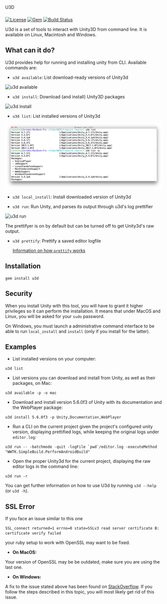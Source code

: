 U3D
###

[![License](https://img.shields.io/badge/license-MIT-green.svg?style=flat)](https://github.com/DragonBox/u3d/blob/master/LICENSE)
[![Gem](https://img.shields.io/gem/v/u3d.svg?style=flat)](https://rubygems.org/gems/u3d)
[![Build Status](https://img.shields.io/circleci/project/DragonBox/u3d/master.svg?style=flat)](https://circleci.com/gh/DragonBox/u3d)


U3d is a set of tools to interact with Unity3D from command line. It is available on Linux, Macintosh and Windows.

## What can it do?

U3d provides help for running and installing unity from CLI. Available commands are:

* `u3d available`: List download-ready versions of Unity3d

![u3d available](https://github.com/DragonBox/u3d/raw/master/docs/assets/u3d_available.png)

* `u3d install`: Download (and install) Unity3D packages

![u3d install](https://github.com/DragonBox/u3d/raw/master/docs/assets/u3d_install.png)

* `u3d list`: List installed versions of Unity3d

![u3d list](https://github.com/DragonBox/u3d/raw/master/docs/assets/u3d_list.png)

* `u3d local_install`: Install downloaded version of Unity3d

* `u3d run`: Run Unity, and parses its output through u3d's log prettifier

![u3d run](https://github.com/DragonBox/u3d/raw/master/docs/assets/u3d_run.png)

The prettifyer is on by default but can be turned off to get Unity3d's raw output.

* `u3d prettify`: Prettify a saved editor logfile

  [Information on how `prettify` works](https://github.com/DragonBox/u3d/blob/master/LOG_RULES.md)

## Installation

```shell
gem install u3d
```

## Security

When you install Unity with this tool, you will have to grant it higher privileges so it can perform the installation. It means that under MacOS and Linux, you will be asked for your `sudo` password.

On Windows, you must launch a administrative command interface to be able to run `local_install` and `install` (only if you install for the latter).

## Examples

* List installed versions on your computer:

```shell
u3d list
```

* List versions you can download and install from Unity, as well as their packages, on Mac:

```shell
u3d available -p -o mac
```

* Download and install version 5.6.0f3 of Unity with its documentation and the WebPlayer package:

```shell
u3d install 5.6.0f3 -p Unity,Documentation,WebPlayer
```
* Run a CLI on the current project given the project's configured unity version, displaying prettified logs, while keeping the original logs under `editor.log`:

```shell
u3d run -- -batchmode -quit -logFile `pwd`/editor.log -executeMethod "WWTK.SimpleBuild.PerformAndroidBuild"
```

* Open the proper Unity3d for the current project, displaying the raw editor logs in the command line:

```shell
u3d run -r
```

You can get further information on how to use U3d by running `u3d --help` (or `u3d -h`).

## SSL Error

If you face an issue similar to this one

    SSL_connect returned=1 errno=0 state=SSLv3 read server certificate B: certificate verify failed

your ruby setup to work with OpenSSL may want to be fixed.

 * __On MacOS:__

Your version of OpenSSL may be be outdated, make sure you are using the last one.

 * __On Windows:__

A fix to the issue stated above has been found on [StackOverflow](http://stackoverflow.com/questions/5720484/how-to-solve-certificate-verify-failed-on-windows). If you follow the steps described in this topic, you will most likely get rid of this issue.
